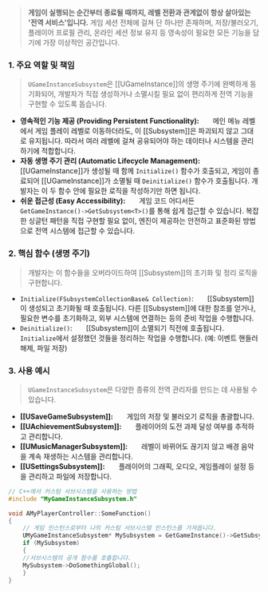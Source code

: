 > **게임이 실행되는 순간부터 종료될 때까지, 레벨 전환과 관계없이 항상 살아있는 '전역 서비스'입니다.** 게임 세션 전체에 걸쳐 단 하나만 존재하며, 저장/불러오기, 플레이어 프로필 관리, 온라인 세션 정보 유지 등 영속성이 필요한 모든 기능을 담기에 가장 이상적인 공간입니다.

### **1. 주요 역할 및 책임**
> `UGameInstanceSubsystem`은 [[UGameInstance]]의 생명 주기에 완벽하게 동기화되어, 개발자가 직접 생성하거나 소멸시킬 필요 없이 편리하게 전역 기능을 구현할 수 있도록 돕습니다.
* **영속적인 기능 제공 (Providing Persistent Functionality):**
      메인 메뉴 레벨에서 게임 플레이 레벨로 이동하더라도, 이 [[Subsystem]]은 파괴되지 않고 그대로 유지됩니다. 따라서 여러 레벨에 걸쳐 공유되어야 하는 데이터나 시스템을 관리하기에 적합합니다.
* **자동 생명 주기 관리 (Automatic Lifecycle Management):**
      [[UGameInstance]]가 생성될 때 함께 `Initialize()` 함수가 호출되고, 게임이 종료되어 [[UGameInstance]]가 소멸될 때 `Deinitialize()` 함수가 호출됩니다. 개발자는 이 두 함수 안에 필요한 로직을 작성하기만 하면 됩니다.
* **쉬운 접근성 (Easy Accessibility):**
      게임 코드 어디서든 `GetGameInstance()->GetSubsystem<T>()`를 통해 쉽게 접근할 수 있습니다. 복잡한 싱글턴 패턴을 직접 구현할 필요 없이, 엔진이 제공하는 안전하고 표준화된 방법으로 전역 시스템에 접근할 수 있습니다.

### **2. 핵심 함수 (생명 주기)**
> 개발자는 이 함수들을 오버라이드하여 [[Subsystem]]의 초기화 및 정리 로직을 구현합니다.
* `Initialize(FSubsystemCollectionBase& Collection)`:
      [[Subsystem]]이 생성되고 초기화될 때 호출됩니다. 다른 [[Subsystem]]에 대한 참조를 얻거나, 필요한 변수를 초기화하고, 외부 시스템에 연결하는 등의 준비 작업을 수행합니다.
* `Deinitialize()`:
      [[Subsystem]]이 소멸되기 직전에 호출됩니다. `Initialize`에서 설정했던 것들을 정리하는 작업을 수행합니다. (예: 이벤트 핸들러 해제, 파일 저장)

### **3. 사용 예시**
> `UGameInstanceSubsystem`은 다양한 종류의 전역 관리자를 만드는 데 사용될 수 있습니다.
* **[[USaveGameSubsystem]]:**
      게임의 저장 및 불러오기 로직을 총괄합니다.
* **[[UAchievementSubsystem]]:**
      플레이어의 도전 과제 달성 여부를 추적하고 관리합니다.
* **[[UMusicManagerSubsystem]]:**
      레벨이 바뀌어도 끊기지 않고 배경 음악을 계속 재생하는 시스템을 관리합니다.
* **[[USettingsSubsystem]]:**
      플레이어의 그래픽, 오디오, 게임플레이 설정 등을 관리하고 파일에 저장합니다.
```cpp
// C++에서 커스텀 서브시스템을 사용하는 방법
#include "MyGameInstanceSubsystem.h"

void AMyPlayerController::SomeFunction()
{
	// 게임 인스턴스로부터 나의 커스텀 서브시스템 인스턴스를 가져옵니다.
	UMyGameInstanceSubsystem* MySubsystem = GetGameInstance()->GetSubsystem<UMyGameInstanceSubsystem>();
	if (MySubsystem)
	{
	//서브시스템의 공개 함수를 호출합니다.
	MySubsystem->DoSomethingGlobal();
	}
}
```
